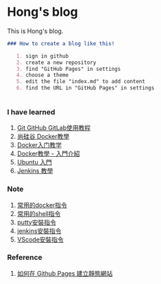 #  Hong's blog

   This is Hong's blog.

```markdown
### How to create a blog like this!

   1. sign in github
   2. create a new repository
   3. find "GitHub Pages" in settings
   4. choose a theme
   5. edit the file "index.md" to add content
   6. find the URL in "GitHub Pages" in settings
    
```


### I have learned 
   1. [Git GitHub GitLab使用教程](https://www.youtube.com/watch?v=usgghEA_BEk&list=PL5eFspCU9xDe4Gz0LotCdRg5V68AD3icH&index=1)
   2. [尚硅谷 Docker教學](https://www.youtube.com/watch?v=37b3cWIIxUg&list=PLmOn9nNkQxJFX0YVLDw5EMUL-4cVzXL33&index=1)
   3. [Docker入门教学](https://www.youtube.com/watch?v=bumV64OfLCs&list=PLliocbKHJNwubNT2oK-xlB1GXTXuLFb0I)
   4. [Docker教學 - 入門介紹](https://www.youtube.com/watch?v=pa1Zao1Hy2c&list=PLVVMQF8vWNCJnlO0Y34AE_1AgCapldp38)
   5. [Ubuntu 入門](https://www.youtube.com/watch?v=u6-IMozWQG0&list=PLkmkNssEXKuxfpeezLrnmHsUoJRJzWVui&index=1)
   6. [Jenkins 教學](https://www.youtube.com/watch?v=SbMabIXQd_A&list=PLmOn9nNkQxJE_3wrOfHdL1dWRY6CCHBnh)

### Note
   1. [常用的docker指令](https://jian-hong-wu.github.io/blog/docker/)
   2. [常用的shell指令](https://jian-hong-wu.github.io/blog/shell/)
   3. [putty安裝指令](https://jian-hong-wu.github.io/blog/putty/)
   4. [jenkins安裝指令](https://jian-hong-wu.github.io/blog/jenkins/)
   5. [VScode安裝指令](https://jian-hong-wu.github.io/blog/VScode/)

### Reference
   1. [如何在 Github Pages 建立靜態網站](https://www.youtube.com/watch?v=bU0f1IvUcZA)
